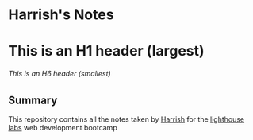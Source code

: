 # Harrish's Notes
# This is an H1 header (largest)
###### This is an H6 header (smallest)

## Summary
This repository contains all the notes taken by [Harrish](https://github.com/harrishs) for the [lighthouse labs](https://www.lighthouselabs.ca/) web development bootcamp